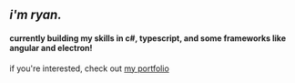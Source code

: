 ## _i'm ryan._ 
#### currently building my skills in c#, typescript, and some frameworks like angular and electron!
if you're interested, check out [my portfolio](https://szafranic.github.io/)


<!--
**szafranic/szafranic** is a ✨ _special_ ✨ repository because its `README.md` (this file) appears on your GitHub profile.

Here are some ideas to get you started:

- 🔭 I’m currently working on ...
- 🌱 I’m currently learning ...
- 👯 I’m looking to collaborate on ...
- 🤔 I’m looking for help with ...
- 💬 Ask me about ...
- 📫 How to reach me: ...
- 😄 Pronouns: ...
- ⚡ Fun fact: ...
-->
